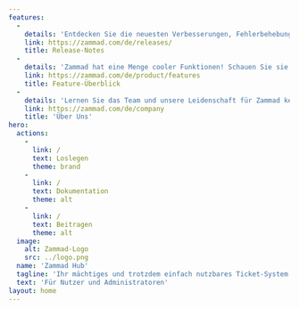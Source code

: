 ```yaml
---
features:
  - 
    details: 'Entdecken Sie die neuesten Verbesserungen, Fehlerbehebungen und neuen Funktionen, damit Ihr Ticket-System optimal läuft.'
    link: https://zammad.com/de/releases/
    title: Release-Notes
  - 
    details: 'Zammad hat eine Menge cooler Funktionen! Schauen Sie sie hier an!'
    link: https://zammad.com/de/product/features
    title: Feature-Überblick
  - 
    details: 'Lernen Sie das Team und unsere Leidenschaft für Zammad kennen.'
    link: https://zammad.com/de/company
    title: 'Über Uns'
hero:
  actions:
    - 
      link: /
      text: Loslegen
      theme: brand
    - 
      link: /
      text: Dokumentation
      theme: alt
    - 
      link: /
      text: Beitragen
      theme: alt
  image:
    alt: Zammad-Logo
    src: ../logo.png
  name: 'Zammad Hub'
  tagline: 'Ihr mächtiges und trotzdem einfach nutzbares Ticket-System.'
  text: 'Für Nutzer und Administratoren'
layout: home
---
```

